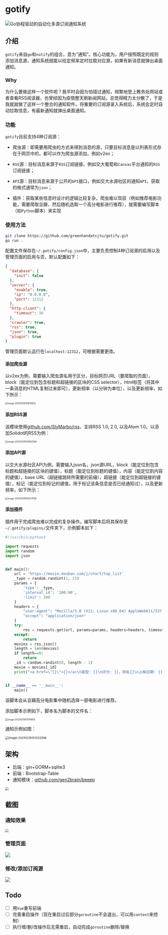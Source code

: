 # gotify 

![](images/logo.png)Go协程驱动的自动化多源订阅通知系统

## 介绍

`gotify`来自`go`和`notify`的组合，意为“通知”。核心功能为，用户按照既定的规则添加消息源，通知系统就能以给定频率定时拉取对应源，如果有新消息就弹出桌面通知。

### Why

为什么要做这样一个软件呢？我平时会因为怕错过通知，频繁地登上教务处网站或者查看RSS阅读器，也曾经因为疫情整天刷新闻网站，总觉得精力太分散了，于是我就就做了这样一个整合的通知软件。将重要的订阅源录入系统后，系统会定时自动拉取信息，有最新通知就弹出桌面通知。

### 功能

`gotify`目前支持4种订阅源：

+ 爬虫源：即需要用爬虫的方式来得到消息的源，只要目标消息是以列表形式存在于网页中的，都可以作为爬虫源添加，例如v2ex；

+ `RSS`源：目标消息来源于`RSS`订阅链接，例如交大葡萄和`Canvas`平台通知的`RSS`订阅链接；

+ `API`源：目标消息来源于公开的`API`接口，例如交大水源社区的通知`API`，获取的格式通常为`json`；

+ 插件：获取某些信息时设计的逻辑比较复杂，爬虫难以驾驭（例如推荐电影功能，需要爬取豆瓣，然后随机选取一个高分电影进行推荐），就需要编写脚本（如`Python`脚本）来实现

### 使用方法

```bash
git clone https://github.com/greenhandatsjtu/gotify.git
go run .
```

配置文件保存在`~/.gotify/config.json`中，主要负责控制4种订阅源的启用以及管理页面的启用与否，默认配置如下：

```json
{
  "database": {
    "init": false
  },
  "server": {
    "enable": true,
    "ip": "0.0.0.0",
    "port": 12312
  },
  "http-client": {
    "timeout": 30
  },
  "crawler": true,
  "rss": true,
  "json": true,
  "plugin": true
}
```

管理页面默认运行在`localhost:12312`，可根据需要更改。

#### 添加爬虫源

以v2ex为例，需要输入爬虫源名用于区分，目标网页URL（要爬取的页面），block（能定位到包含标题和超链接的区块的CSS selector），html标签（将其中一条消息的HTML复制过来即可），更新频率（以分钟为单位），以及更新频率，如下所示：

<img src="images/crawl.png" alt="image-20210219141810632" style="zoom:50%;" />

#### 添加RSS源

该模块使用[github.com/SlyMarbo/rss](https://github.com/SlyMarbo/rss)，支持RSS 1.0, 2.0, 以及Atom 1.0。以添加Solidot的RSS为例：

<img src="images/rss.png" alt="image-20210219145902594" style="zoom:50%;" />

#### 添加API源

以交大水源社区API为例，需要输入json名，json源URL，block（能定位到包含标题和超链接的区块的键值），标题（能定位到标题的键值），内容（能定位到内容的键值），base URL（超链接跳转所需要的前缀），超链接（能定位到超链接的键值），标记（能定位到标记的键值，用于标记该条信息是否已经通知过），以及更新频率，如下所示：

<img src="images/api.png" alt="image-20210219150037559" style="zoom:50%;" />

#### 添加插件

插件用于完成爬虫难以完成的复杂操作。编写脚本后将其保存至`~/.gotify/plugins/`文件夹下，示例脚本如下：

```python
#!/usr/bin/python3

import requests
import random
import json


def main():
    url = 'https://movie.douban.com/j/chart/top_list'
    _type = random.randint(1, 25)
    params = {
        'type': _type,
        'interval_id': '100:90',
        'limit': 100
    }
    headers = {
        "user-agent": "Mozilla/5.0 (X11; Linux x86_64) AppleWebKit/537.36 (KHTML, like Gecko) Chrome/80.0.3987.163 Safari/537.36",
        "accept": "application/json"
    }
    try:
        res = requests.get(url, params=params, headers=headers, timeout=5)
    except:
        return
    movies = res.json()
    length = len(movies)
    if length==0:
        return
    _id = random.randint(0, length - 1)
    movie = movies[_id]
    print("<a href=\"{}\">{}</a>\n类型: {}\n评分: {}，排名{}\n上映日期: {}".format(movie['url'], movie['title'], ' '.join(movie['types']), movie['score'], movie['rank'], movie['release_date']))


if __name__ == '__main__':
    main()
```

该脚本会从豆瓣高分电影集中随机选择一部电影进行推荐。

添加脚本示例如下，脚本名为脚本的文件名：

<img src="images/plugin.png" alt="image-20210219151110605" style="zoom:50%;" />

通知示例如图：

<img src="images/plugin1.png" alt="image-20210219151233396" style="zoom:67%;" />

## 架构

+ 后端：gin+GORM+sqlite3
+ 前端：Bootstrap-Table
+ 通知模块：[github.com/gen2brain/beeep](https://github.com/gen2brain/beeep)

<img src="images/struct.png" style="zoom:67%;" />

## 截图

### 通知效果

<img src="images/notify.png" style="zoom:67%;" />

### 管理页面

![](images/screenshot1.png)

### 修改/添加订阅源

![](images/screenshot2.png)

## Todo

+ [ ] 用`Vue`重写前端
+ [ ] 完善重启操作（现在重启过后部分`goroutine`不会退出，可以用`context`来控制）
+ [ ] 执行增/删/改操作后无需重启，自动完成`goroutine`删除/替换